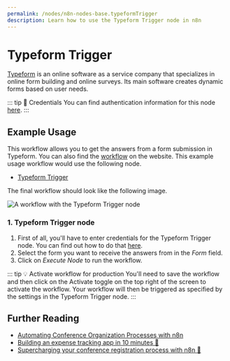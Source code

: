```yaml
---
permalink: /nodes/n8n-nodes-base.typeformTrigger
description: Learn how to use the Typeform Trigger node in n8n
---
```


# Typeform Trigger

[Typeform](https://www.typeform.com/) is an online software as a service company that specializes in online form building and online surveys. Its main software creates dynamic forms based on user needs.

::: tip 🔑 Credentials
You can find authentication information for this node [here](../../../credentials/Typeform/README.md).
:::


## Example Usage

This workflow allows you to get the answers from a form submission in Typeform. You can also find the [workflow](https://n8n.io/workflows/457) on the website. This example usage workflow would use the following node.
- [Typeform Trigger]()

The final workflow should look like the following image.

![A workflow with the Typeform Trigger node](./workflow.png)


### 1. Typeform Trigger node

1. First of all, you'll have to enter credentials for the Typeform Trigger node. You can find out how to do that [here](../../../credentials/Typeform/README.md).
2. Select the form you want to receive the answers from in the *Form* field.
3. Click on *Execute Node* to run the workflow.

::: tip 💡 Activate workflow for production
You'll need to save the workflow and then click on the Activate toggle on the top right of the screen to activate the workflow. Your workflow will then be triggered as specified by the settings in the Typeform Trigger node.
:::

## Further Reading

- [Automating Conference Organization Processes with n8n](https://medium.com/n8n-io/automating-conference-organization-processes-with-n8n-ab8f64a7a520)
- [Building an expense tracking app in 10 minutes 📱](https://medium.com/n8n-io/building-an-expense-tracking-app-in-10-minutes-74b0cececc90)
- [Supercharging your conference registration process with n8n 🎫](https://medium.com/n8n-io/supercharging-your-conference-registration-process-with-n8n-2831cdff37f9)
